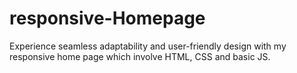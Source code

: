 # responsive-Homepage
Experience seamless adaptability and user-friendly design with my responsive home page which involve HTML, CSS and basic JS.
